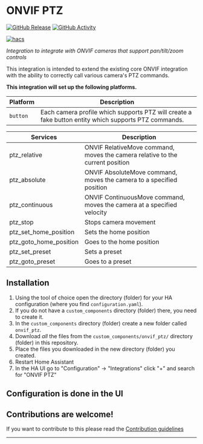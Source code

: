 # ONVIF PTZ

[![GitHub Release][releases-shield]][releases]
[![GitHub Activity][commits-shield]][commits]

[![hacs][hacsbadge]][hacs]

_Integration to integrate with ONVIF cameras that support pan/tilt/zoom controls_

This integration is intended to extend the existing core ONVIF integration with
the ability to correctly call various camera's PTZ commands.

**This integration will set up the following platforms.**

Platform | Description
-- | --
`button` | Each camera profile which supports PTZ will create a fake button entity which supports PTZ commands.

Services | Description
-- | --
ptz_relative | ONVIF RelativeMove command, moves the camera relative to the current position
ptz_absolute | ONVIF AbsoluteMove command, moves the camera to a specified position
ptz_continuous | ONVIF ContinuousMove command, moves the camera at a specified velocity
ptz_stop | Stops camera movement
ptz_set_home_position | Sets the home position
ptz_goto_home_position | Goes to the home position
ptz_set_preset | Sets a preset
ptz_goto_preset | Goes to a preset

## Installation

1. Using the tool of choice open the directory (folder) for your HA configuration (where you find `configuration.yaml`).
1. If you do not have a `custom_components` directory (folder) there, you need to create it.
1. In the `custom_components` directory (folder) create a new folder called `onvif_ptz`.
1. Download _all_ the files from the `custom_components/onvif_ptz/` directory (folder) in this repository.
1. Place the files you downloaded in the new directory (folder) you created.
1. Restart Home Assistant
1. In the HA UI go to "Configuration" -> "Integrations" click "+" and search for "ONVIF PTZ"

## Configuration is done in the UI

<!---->

## Contributions are welcome!

If you want to contribute to this please read the [Contribution guidelines](CONTRIBUTING.md)

***

[onvif_ptz]: https://github.com/rbtying/hass-onvif-ptz
[commits-shield]: https://img.shields.io/github/commit-activity/y/rbtying/hass-onvif-ptz.svg?style=for-the-badge
[commits]: https://github.com/rbtying/hass-onvif-ptz/commits/main
[hacs]: https://github.com/hacs/integration
[hacsbadge]: https://img.shields.io/badge/HACS-Custom-orange.svg?style=for-the-badge
[releases-shield]: https://img.shields.io/github/release/rbtying/hass-onvif-ptz.svg?style=for-the-badge
[releases]: https://github.com/rbtying/hass-onvif-ptz/releases
